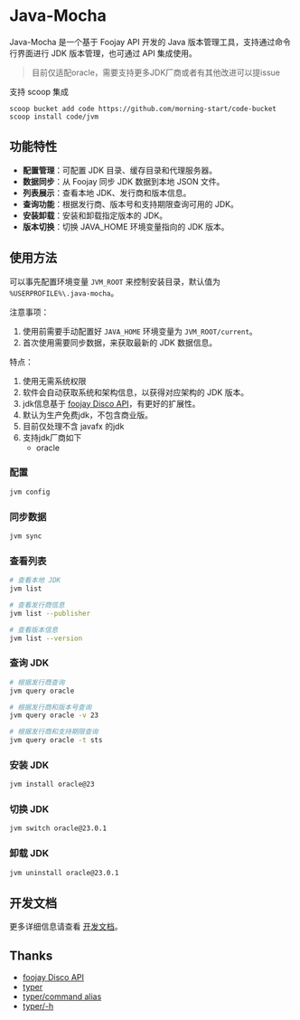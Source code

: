 # Java-Mocha

Java-Mocha 是一个基于 Foojay API 开发的 Java 版本管理工具，支持通过命令行界面进行 JDK 版本管理，也可通过 API 集成使用。


> 目前仅适配oracle，需要支持更多JDK厂商或者有其他改进可以提issue

支持 scoop 集成

```
scoop bucket add code https://github.com/morning-start/code-bucket
scoop install code/jvm
```

## 功能特性
- **配置管理**：可配置 JDK 目录、缓存目录和代理服务器。
- **数据同步**：从 Foojay 同步 JDK 数据到本地 JSON 文件。
- **列表展示**：查看本地 JDK、发行商和版本信息。
- **查询功能**：根据发行商、版本号和支持期限查询可用的 JDK。
- **安装卸载**：安装和卸载指定版本的 JDK。
- **版本切换**：切换 JAVA_HOME 环境变量指向的 JDK 版本。

## 使用方法

可以事先配置环境变量 `JVM_ROOT` 来控制安装目录，默认值为 `%USERPROFILE%\.java-mocha`。

注意事项：
1. 使用前需要手动配置好 `JAVA_HOME` 环境变量为 `JVM_ROOT/current`。
2. 首次使用需要同步数据，来获取最新的 JDK 数据信息。

特点：
1. 使用无需系统权限
2. 软件会自动获取系统和架构信息，以获得对应架构的 JDK 版本。
2. jdk信息基于 [foojay Disco API](https://github.com/foojayio/discoapi)，有更好的扩展性。
3. 默认为生产免费jdk，不包含商业版。
4. 目前仅处理不含 javafx 的jdk
4. 支持jdk厂商如下
    - oracle




### 配置

```bash
jvm config
```

### 同步数据
```bash
jvm sync
```

### 查看列表
```bash
# 查看本地 JDK
jvm list

# 查看发行商信息
jvm list --publisher

# 查看版本信息
jvm list --version
```

### 查询 JDK
```bash
# 根据发行商查询
jvm query oracle

# 根据发行商和版本号查询
jvm query oracle -v 23

# 根据发行商和支持期限查询
jvm query oracle -t sts

```

### 安装 JDK
```bash
jvm install oracle@23
```

### 切换 JDK
```bash
jvm switch oracle@23.0.1
```

### 卸载 JDK
```bash
jvm uninstall oracle@23.0.1
```

## 开发文档
更多详细信息请查看 [开发文档](d:\Workplace\APP\Python\java-mocha\DEVELOP_DOC.md)。

## Thanks

- [foojay Disco API](https://github.com/foojayio/discoapi)
- [typer](https://github.com/tiangolo/typer)
- [typer/command alias](https://github.com/fastapi/typer/issues/132#issuecomment-2417492805)
- [typer/-h](https://github.com/fastapi/typer/issues/537)
